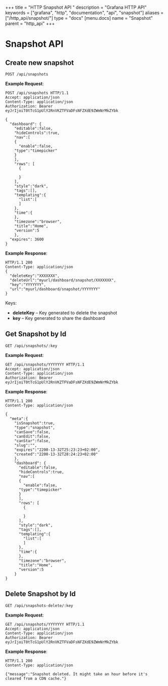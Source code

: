 +++
title = "HTTP Snapshot API "
description = "Grafana HTTP API"
keywords = ["grafana", "http", "documentation", "api", "snapshot"]
aliases = ["/http_api/snapshot/"]
type = "docs"
[menu.docs]
name = "Snapshot"
parent = "http_api"
+++

# Snapshot API

## Create new snapshot

`POST /api/snapshots`

**Example Request**:

    POST /api/snapshots HTTP/1.1
    Accept: application/json
    Content-Type: application/json
    Authorization: Bearer eyJrIjoiT0tTcG1pUlY2RnVKZTFVaDFsNFZXdE9ZWmNrMkZYbk

    {
      "dashboard": {
        "editable":false,
        "hideControls":true,
        "nav":[
        {
          "enable":false,
        "type":"timepicker"
        }
        ],
        "rows": [
          {

          }
        ],
        "style":"dark",
        "tags":[],
        "templating":{
          "list":[
          ]
        },
        "time":{
        },
        "timezone":"browser",
        "title":"Home",
        "version":5
        },
      "expires": 3600
    }

**Example Response**:

    HTTP/1.1 200
    Content-Type: application/json
    {
      "deleteKey":"XXXXXXX",
      "deleteUrl":"myurl/dashboard/snapshot/XXXXXXX",
      "key":"YYYYYYY",
      "url":"myurl/dashboard/snapshot/YYYYYYY"
    }

Keys:

- **deleteKey** – Key generated to delete the snapshot
- **key** – Key generated to share the dashboard

## Get Snapshot by Id

`GET /api/snapshots/:key`

**Example Request**:

    GET /api/snapshots/YYYYYYY HTTP/1.1
    Accept: application/json
    Content-Type: application/json
    Authorization: Bearer eyJrIjoiT0tTcG1pUlY2RnVKZTFVaDFsNFZXdE9ZWmNrMkZYbk

**Example Response**:

    HTTP/1.1 200
    Content-Type: application/json

    {
      "meta":{
        "isSnapshot":true,
        "type":"snapshot",
        "canSave":false,
        "canEdit":false,
        "canStar":false,
        "slug":"",
        "expires":"2200-13-32T25:23:23+02:00",
        "created":"2200-13-32T28:24:23+02:00"
        },
        "dashboard": {
          "editable":false,
          "hideControls":true,
          "nav":[
          {
            "enable":false,
          "type":"timepicker"
          }
          ],
          "rows": [
            {

            }
          ],
          "style":"dark",
          "tags":[],
          "templating":{
            "list":[
            ]
          },
          "time":{
          },
          "timezone":"browser",
          "title":"Home",
          "version":5
        }
    }

## Delete Snapshot by Id

`GET /api/snapshots-delete/:key`

**Example Request**:

    GET /api/snapshots/YYYYYYY HTTP/1.1
    Accept: application/json
    Content-Type: application/json
    Authorization: Bearer eyJrIjoiT0tTcG1pUlY2RnVKZTFVaDFsNFZXdE9ZWmNrMkZYbk

**Example Response**:

    HTTP/1.1 200
    Content-Type: application/json

    {"message":"Snapshot deleted. It might take an hour before it's cleared from a CDN cache."}
